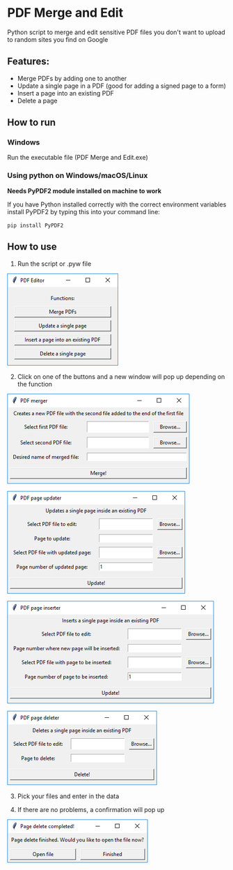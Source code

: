 # PDF Merge and Edit
Python script to merge and edit sensitive PDF files you don't want to upload to random sites you find on Google

## Features:

* Merge PDFs by adding one to another
* Update a single page in a PDF (good for adding a signed page to a form)
* Insert a page into an existing PDF
* Delete a page

## How to run

### Windows
Run the executable file (PDF Merge and Edit.exe)

### Using python on Windows/macOS/Linux
**Needs PyPDF2 module installed on machine to work**

If you have Python installed correctly with the correct environment variables install PyPDF2 by typing this into your command line:
```
pip install PyPDF2
```

## How to use

1. Run the script or .pyw file

![main window](screenshots/main.png)

2. Click on one of the buttons and a new window will pop up depending on the function

![merger](screenshots/merge.png)

![updater](screenshots/updater.png)

![inserter](screenshots/inserter.png)

![deleter](screenshots/deleter.png)

3. Pick your files and enter in the data

4. If there are no problems, a confirmation will pop up

![confirm](screenshots/confirm.png)
